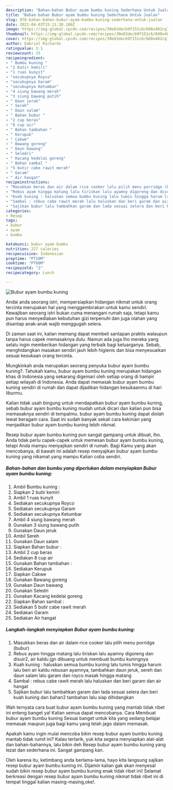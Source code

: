 ```yaml
---
description: "Bahan-bahan Bubur ayam bumbu kuning Sederhana Untuk Jualan"
title: "Bahan-bahan Bubur ayam bumbu kuning Sederhana Untuk Jualan"
slug: 978-bahan-bahan-bubur-ayam-bumbu-kuning-sederhana-untuk-jualan
date: 2021-04-03T15:11:20.106Z
image: https://img-global.cpcdn.com/recipes/30e83decb9f151c6/680x482cq70/bubur-ayam-bumbu-kuning-foto-resep-utama.jpg
thumbnail: https://img-global.cpcdn.com/recipes/30e83decb9f151c6/680x482cq70/bubur-ayam-bumbu-kuning-foto-resep-utama.jpg
cover: https://img-global.cpcdn.com/recipes/30e83decb9f151c6/680x482cq70/bubur-ayam-bumbu-kuning-foto-resep-utama.jpg
author: Gabriel Richards
ratingvalue: 3.1
reviewcount: 15
recipeingredient:
- " Bumbu kuning "
- "2 butir kemiri"
- "1 ruas kunyit"
- "secukupnya Royco"
- "secukupnya Garam"
- "secukupnya Ketumbar"
- "4 siung bawang merah"
- "3 siung bawang putih"
- " Daun jeruk"
- " Sereh"
- " Daun salam"
- " Bahan bubur "
- "2 cup beras"
- "8 cup air"
- " Bahan tambahan "
- " Kerupuk"
- " Cakwe"
- " Bawang goreng"
- " Daun bawang"
- " Seledri"
- " Kacang kedelai goreng"
- " Bahan sambal "
- "5 butir cabe rawit merah"
- " Garam"
- " Air hangat"
recipeinstructions:
- "Masukkan beras dan air dalam rice cooker lalu pilih menu porridge (bubur)"
- "Rebus ayam hingga matang lalu tiriskan lalu ayamny digoreng dan disuir2, air kaldu jgn dibuang untuk membuat bumbu kuningnya"
- "Kuah kuning : haluskan semua bumbu kuning lalu tumis hingga harum lalu beri air kaldu rebusan ayamnya, tambahkan daun jeruk, sereh dan daun salam lalu garam dan royco masak hingga matang"
- "Sambal : rebus cabe rawit merah lalu haluskan dan beri garam dan air hangat"
- "Sajikan bubur lalu tambahkan garam dan lada sesuai selera dan beri kuah kuning dan bahan2 tambahan lalu siap dihidangkan"
categories:
- Resep
tags:
- bubur
- ayam
- bumbu

katakunci: bubur ayam bumbu 
nutrition: 227 calories
recipecuisine: Indonesian
preptime: "PT19M"
cooktime: "PT60M"
recipeyield: "2"
recipecategory: Lunch

---
```



![Bubur ayam bumbu kuning](https://img-global.cpcdn.com/recipes/30e83decb9f151c6/680x482cq70/bubur-ayam-bumbu-kuning-foto-resep-utama.jpg)

Andai anda seorang istri, mempersiapkan hidangan nikmat untuk orang tercinta merupakan hal yang menggembirakan untuk kamu sendiri. Kewajiban seorang istri bukan cuma menangani rumah saja, tetapi kamu pun harus menyediakan kebutuhan gizi terpenuhi dan juga olahan yang disantap anak-anak wajib menggugah selera.

Di zaman  saat ini, kalian memang dapat membeli santapan praktis walaupun tanpa harus capek memasaknya dulu. Namun ada juga lho mereka yang selalu ingin memberikan hidangan yang terbaik bagi keluarganya. Sebab, menghidangkan masakan sendiri jauh lebih higienis dan bisa menyesuaikan sesuai kesukaan orang tercinta. 



Mungkinkah anda merupakan seorang penyuka bubur ayam bumbu kuning?. Tahukah kamu, bubur ayam bumbu kuning merupakan hidangan khas di Indonesia yang sekarang digemari oleh setiap orang di hampir setiap wilayah di Indonesia. Anda dapat memasak bubur ayam bumbu kuning sendiri di rumah dan dapat dijadikan hidangan kesukaanmu di hari liburmu.

Kalian tidak usah bingung untuk mendapatkan bubur ayam bumbu kuning, sebab bubur ayam bumbu kuning mudah untuk dicari dan kalian pun bisa memasaknya sendiri di tempatmu. bubur ayam bumbu kuning dapat diolah lewat beragam cara. Saat ini sudah banyak sekali cara kekinian yang menjadikan bubur ayam bumbu kuning lebih nikmat.

Resep bubur ayam bumbu kuning pun sangat gampang untuk dibuat, lho. Anda tidak perlu capek-capek untuk memesan bubur ayam bumbu kuning, tetapi Anda mampu menyajikan sendiri di rumah. Bagi Kamu yang akan mencobanya, di bawah ini adalah resep menyajikan bubur ayam bumbu kuning yang nikamat yang mampu Kalian coba sendiri.

<!--inarticleads1-->

##### Bahan-bahan dan bumbu yang diperlukan dalam menyiapkan Bubur ayam bumbu kuning:

1. Ambil  Bumbu kuning :
1. Siapkan 2 butir kemiri
1. Ambil 1 ruas kunyit
1. Sediakan secukupnya Royco
1. Sediakan secukupnya Garam
1. Sediakan secukupnya Ketumbar
1. Ambil 4 siung bawang merah
1. Gunakan 3 siung bawang putih
1. Gunakan  Daun jeruk
1. Ambil  Sereh
1. Gunakan  Daun salam
1. Siapkan  Bahan bubur :
1. Ambil 2 cup beras
1. Sediakan 8 cup air
1. Gunakan  Bahan tambahan :
1. Sediakan  Kerupuk
1. Siapkan  Cakwe
1. Gunakan  Bawang goreng
1. Gunakan  Daun bawang
1. Gunakan  Seledri
1. Gunakan  Kacang kedelai goreng
1. Siapkan  Bahan sambal :
1. Sediakan 5 butir cabe rawit merah
1. Sediakan  Garam
1. Sediakan  Air hangat




<!--inarticleads2-->

##### Langkah-langkah menyiapkan Bubur ayam bumbu kuning:

1. Masukkan beras dan air dalam rice cooker lalu pilih menu porridge (bubur)
1. Rebus ayam hingga matang lalu tiriskan lalu ayamny digoreng dan disuir2, air kaldu jgn dibuang untuk membuat bumbu kuningnya
1. Kuah kuning : haluskan semua bumbu kuning lalu tumis hingga harum lalu beri air kaldu rebusan ayamnya, tambahkan daun jeruk, sereh dan daun salam lalu garam dan royco masak hingga matang
1. Sambal : rebus cabe rawit merah lalu haluskan dan beri garam dan air hangat
1. Sajikan bubur lalu tambahkan garam dan lada sesuai selera dan beri kuah kuning dan bahan2 tambahan lalu siap dihidangkan




Wah ternyata cara buat bubur ayam bumbu kuning yang mantab tidak ribet ini enteng banget ya! Kalian semua dapat mencobanya. Cara Membuat bubur ayam bumbu kuning Sesuai banget untuk kita yang sedang belajar memasak maupun juga bagi kamu yang telah jago dalam memasak.

Apakah kamu ingin mulai mencoba bikin resep bubur ayam bumbu kuning mantab tidak rumit ini? Kalau tertarik, yuk kita segera menyiapkan alat-alat dan bahan-bahannya, lalu bikin deh Resep bubur ayam bumbu kuning yang lezat dan sederhana ini. Sangat gampang kan. 

Oleh karena itu, ketimbang anda berlama-lama, hayo kita langsung sajikan resep bubur ayam bumbu kuning ini. Dijamin kalian gak akan menyesal sudah bikin resep bubur ayam bumbu kuning enak tidak ribet ini! Selamat berkreasi dengan resep bubur ayam bumbu kuning nikmat tidak ribet ini di tempat tinggal kalian masing-masing,oke!.

